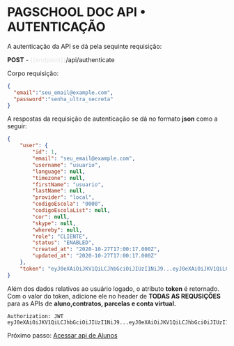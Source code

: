 # **PAGSCHOOL DOC API • AUTENTICAÇÃO**

A autenticação da API se dá pela sequinte requisição: 

**POST** - <span style="color:e5e5e5">{{endpoint}}</span>/api/authenticate

Corpo requisição: 
```json
{
  "email":"seu_email@example.com",
  "password":"senha_ultra_secreta"
}
```

A respostas da requisição de autenticação se dá no formato **json** como a seguir:

```json
{
    "user": {
        "id": 1,
        "email": "seu_email@example.com",
        "username": "usuario",
        "language": null,
        "timezone": null,
        "firstName": "usuario",
        "lastName": null,
        "provider": "local",
        "codigoEscola": "0000",
        "codigoEscolaList": null,
        "cor": null,
        "skype": null,
        "whereby": null,
        "role": "CLIENTE",
        "status": "ENABLED",
        "created_at": "2020-10-27T17:00:17.000Z",
        "updated_at": "2020-10-27T17:00:17.000Z"
    },
    "token": "eyJ0eXAiOiJKV1QiLCJhbGciOiJIUzI1NiJ9...eyJ0eXAiOiJKV1QiLCJhbGciOiJIUzI1NiJ9"
}
```

Além dos dados relativos ao usuário logado, o atributo **token** é retornado. Com o valor do token, adicione ele no header
de **TODAS AS REQUSIÇÕES** para as APIs de **aluno,contratos, parcelas e conta virtual.**

```code
Authorization: JWT eyJ0eXAiOiJKV1QiLCJhbGciOiJIUzI1NiJ9...eyJ0eXAiOiJKV1QiLCJhbGciOiJIUzI1NiJ9
```


Próximo passo: [Acessar api de Alunos](../alunos)
